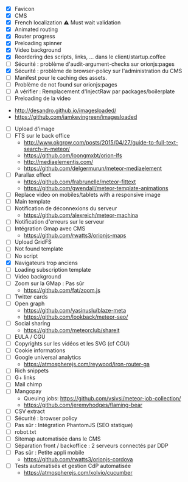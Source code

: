 - [X] Favicon
- [X] CMS
- [X] French localization :warning: Must wait validation
- [X] Animated routing
- [X] Router progress
- [X] Preloading spinner
- [X] Video background
- [X] Reordering des scripts, links, ... dans le client/startup.coffee
- [ ] Sécurité : problème d'audit-argument-checks sur orionjs:pages
- [X] Sécurité : problème de browser-policy sur l'administration du CMS
- [ ] Manifest pour le caching des assets.
- [ ] Problème de not found sur orionjs:pages
- [ ] A vérifier : Remplacement d'InjectRaw par packages/boilerplate
- [ ] Preloading de la video
- http://desandro.github.io/imagesloaded/
- https://github.com/iamkevingreen/imagesloaded
- [ ] Upload d'image
- [ ] FTS sur le back office
  - http://www.okgrow.com/posts/2015/04/27/guide-to-full-text-search-in-meteor/
  - https://github.com/loongmxbt/orion-lfs
  - http://mediaelementjs.com/
  - https://github.com/delgermurun/meteor-mediaelement
- [ ] Parallax effect
  - https://github.com/frabrunelle/meteor-fittext
  - https://github.com/gwendall/meteor-template-animations
- [ ] Replace video on mobiles/tablets with a responsive image
- [ ] Main template
- [ ] Notification de déconnexions du serveur
  - https://github.com/alexreich/meteor-machina
- [ ] Notification d'erreurs sur le serveur
- [ ] Intégration Gmap avec CMS
  - https://github.com/rwatts3/orionjs-maps
- [ ] Upload GridFS
- [ ] Not found template
- [ ] No script
- [X] Navigateurs trop anciens
- [ ] Loading subscription template
- [ ] Video background
- [ ] Zoom sur la GMap : Pas sûr
  - https://github.com/fat/zoom.js
- [ ] Twitter cards
- [ ] Open graph
  - https://github.com/yasinuslu/blaze-meta
  - https://github.com/lookback/meteor-seo/
- [ ] Social sharing
  - https://github.com/meteorclub/shareit
- [ ] EULA / CGU
- [ ] Copyrights sur les vidéos et les SVG (cf CGU)
- [ ] Cookie informations
- [ ] Google universal analytics
  - https://atmospherejs.com/reywood/iron-router-ga
- [ ] Rich snippets
- [ ] G+ links
- [ ] Mail chimp
- [ ] Mangopay
  - Queuing jobs: https://github.com/vsivsi/meteor-job-collection/
  - https://github.com/jeremyhodges/flaming-bear
- [ ] CSV extract
- [ ] Sécurité : browser policy
- [ ] Pas sûr : Intégration PhantomJS (SEO statique)
- [ ] robot.txt
- [ ] Sitemap automatisée dans le CMS
- [ ] Séparation front / backoffice : 2 serveurs connectés par DDP
- [ ] Pas sûr : Petite appli mobile
  - https://github.com/rwatts3/orionjs-cordova
- [ ] Tests automatisés et gestion CdP automatisée
  - https://atmospherejs.com/xolvio/cucumber
